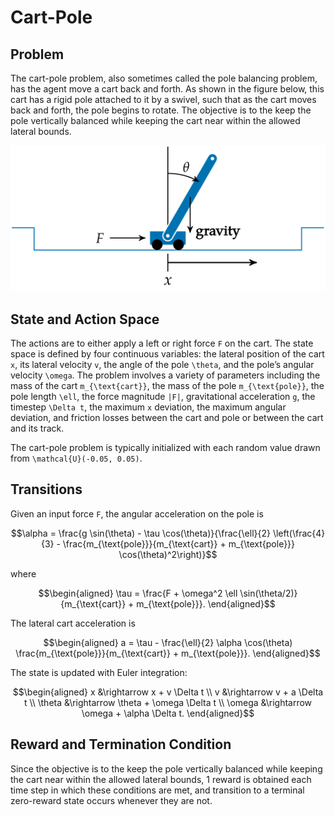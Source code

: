 # Cart-Pole

## Problem

The cart-pole problem, also sometimes called the pole balancing problem, has the agent move a cart back and forth. As shown in the figure below, this cart has a rigid pole attached to it by a swivel, such that as the cart moves back and forth, the pole begins to rotate. The objective is to the keep the pole vertically balanced while keeping the cart near within the allowed lateral bounds.

![Visualization of Cart-Pole](figures/img10.svg)

## State and Action Space

The actions are to either apply a left or right force ``F`` on the cart. The state space is defined by four continuous variables: the lateral position of the cart ``x``, its lateral velocity ``v``, the angle of the pole ``\theta``, and the pole’s angular velocity ``\omega``. The problem involves a variety of parameters including the mass of the cart ``m_{\text{cart}}``, the mass of the pole ``m_{\text{pole}}``, the pole length ``\ell``, the force magnitude ``|F|``, gravitational acceleration ``g``, the timestep ``\Delta t``, the maximum ``x`` deviation, the maximum angular
deviation, and friction losses between the cart and pole or between the cart and its track.

The cart-pole problem is typically initialized with each random value drawn from ``\mathcal{U}(-0.05, 0.05)``.

## Transitions
Given an input force ``F``, the angular acceleration on the pole is

```math
\alpha = \frac{g \sin(\theta) - \tau \cos(\theta)}{\frac{\ell}{2} \left(\frac{4}{3} - \frac{m_{\text{pole}}}{m_{\text{cart}} + m_{\text{pole}}} \cos(\theta)^2\right)}
```
where
```math
\begin{aligned}
\tau = \frac{F + \omega^2 \ell \sin(\theta/2)}{m_{\text{cart}} + m_{\text{pole}}}.
\end{aligned}
```
The lateral cart acceleration is
```math
\begin{aligned}
a = \tau - \frac{\ell}{2} \alpha \cos(\theta) \frac{m_{\text{pole}}}{m_{\text{cart}} + m_{\text{pole}}}.
\end{aligned}
```
The state is updated with Euler integration:
```math
\begin{aligned}
x &\rightarrow x + v \Delta t \\
v &\rightarrow v + a \Delta t \\
\theta &\rightarrow \theta + \omega \Delta t \\
\omega &\rightarrow \omega + \alpha \Delta t.  
\end{aligned}
```

## Reward and Termination Condition
Since the objective is to the keep the pole vertically balanced while keeping the cart near within the allowed lateral bounds, 1 reward is obtained each time step in which these conditions are met, and transition to a terminal zero-reward state occurs whenever they are not.
